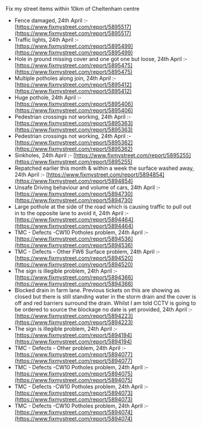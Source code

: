Fix my street items within 10km of Cheltenham centre

<!-- fix_marker starts -->

- Fence damaged, 24th April :- [https://www.fixmystreet.com/report/5895517](https://www.fixmystreet.com/report/5895517)
- Traffic lights, 24th April :- [https://www.fixmystreet.com/report/5895499](https://www.fixmystreet.com/report/5895499)
- Hole in ground missing cover and one got one but loose, 24th April :- [https://www.fixmystreet.com/report/5895475](https://www.fixmystreet.com/report/5895475)
- Multiple potholes along join, 24th April :- [https://www.fixmystreet.com/report/5895412](https://www.fixmystreet.com/report/5895412)
- Huge pothole, 24th April :- [https://www.fixmystreet.com/report/5895406](https://www.fixmystreet.com/report/5895406)
- Pedestrian crossings not working, 24th April :- [https://www.fixmystreet.com/report/5895363](https://www.fixmystreet.com/report/5895363)
- Pedestrian crossings not working, 24th April :- [https://www.fixmystreet.com/report/5895362](https://www.fixmystreet.com/report/5895362)
- Sinkholes, 24th April :- [https://www.fixmystreet.com/report/5895255](https://www.fixmystreet.com/report/5895255)
- Repatched earlier this month & within a week the surface washed away, 24th April :- [https://www.fixmystreet.com/report/5894854](https://www.fixmystreet.com/report/5894854)
- Unsafe Driving behaviour and volume of cars, 24th April :- [https://www.fixmystreet.com/report/5894730](https://www.fixmystreet.com/report/5894730)
- Large pothole at the side of the road which is causing traffic to pull out in to the opposite lane to avoid it, 24th April :- [https://www.fixmystreet.com/report/5894464](https://www.fixmystreet.com/report/5894464)
- TMC - Defects -CW10 Potholes problem, 24th April :- [https://www.fixmystreet.com/report/5894536](https://www.fixmystreet.com/report/5894536)
- TMC - Defects - Other FW6  Surface problem, 24th April :- [https://www.fixmystreet.com/report/5894520](https://www.fixmystreet.com/report/5894520)
- The sign is illegible problem, 24th April :- [https://www.fixmystreet.com/report/5894366](https://www.fixmystreet.com/report/5894366)
- Blocked drain in farm lane. Previous tickets on this are showing as closed but there is still standing water in the storm drain and the cover is off and red barriers surround the drain. Whilst I am told CCTV is going to be ordered to source the blockage no date is yet provided, 24th April :- [https://www.fixmystreet.com/report/5894223](https://www.fixmystreet.com/report/5894223)
- The sign is illegible problem, 24th April :- [https://www.fixmystreet.com/report/5894194](https://www.fixmystreet.com/report/5894194)
- TMC - Defects - Other problem, 24th April :- [https://www.fixmystreet.com/report/5894077](https://www.fixmystreet.com/report/5894077)
- TMC - Defects -CW10 Potholes problem, 24th April :- [https://www.fixmystreet.com/report/5894075](https://www.fixmystreet.com/report/5894075)
- TMC - Defects -CW10 Potholes problem, 24th April :- [https://www.fixmystreet.com/report/5894073](https://www.fixmystreet.com/report/5894073)
- TMC - Defects -CW10 Potholes problem, 24th April :- [https://www.fixmystreet.com/report/5894074](https://www.fixmystreet.com/report/5894074)

<!-- fix_marker ends -->